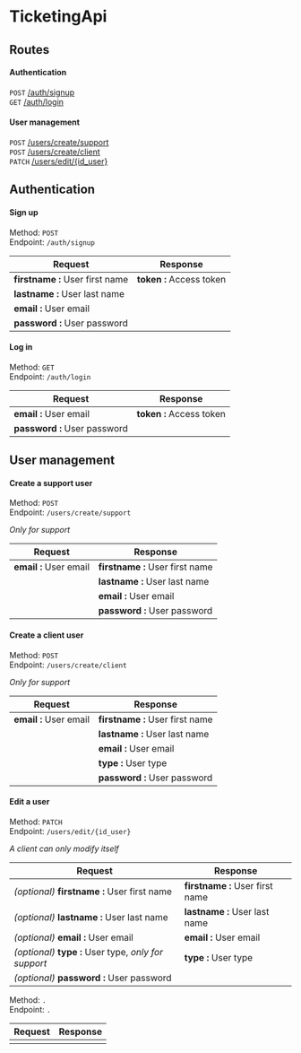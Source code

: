 # TicketingApi

## Routes

#### Authentication

`POST` [/auth/signup](#sign-up)  
`GET` [/auth/login](#log-in)  

#### User management

`POST` [/users/create/support](#create-a-support-user)  
`POST` [/users/create/client](#create-a-client-user)  
`PATCH` [/users/edit/{id_user}](#edit-a-user)  

## Authentication

#### Sign up

Method: `POST`  
Endpoint: `/auth/signup`  

|Request | Response|
|--------|---------|
| **firstname :** User first name | **token :** Access token |
| **lastname :**  User last name | |
| **email :** User email | |
| **password :**  User password | |

#### Log in

Method:   `GET`  
Endpoint: `/auth/login`  

| Request | Response |
|---------|----------|
| **email :** User email | **token :** Access token |
| **password :** User password | |

  
  
## User management

#### Create a support user

Method:   `POST`  
Endpoint: `/users/create/support`

*Only for support*

| Request | Response |
|---------|----------|
| **email :** User email | **firstname :** User first name |
| | **lastname :** User last name |
| | **email :** User email |
| | **password :** User password |

#### Create a client user

Method:   `POST`  
Endpoint: `/users/create/client`

*Only for support*

| Request | Response |
|---------|----------|
| **email :** User email | **firstname :** User first name |
| | **lastname :** User last name |
| | **email :** User email |
| | **type :** User type |
| | **password :** User password |

#### Edit a user

Method:   `PATCH`  
Endpoint: `/users/edit/{id_user}` 

*A client can only modify itself*

| Request | Response |
|---------|----------|
| *(optional)* **firstname :** User first name | **firstname :** User first name |
| *(optional)* **lastname :**  User last name | **lastname :**  User last name |
| *(optional)* **email :** User email | **email :** User email |
| *(optional)* **type :** User type, *only for support* | **type :** User type |
| *(optional)* **password :**  User password | |

Method:   `.`  
Endpoint: `.`  

| Request | Response |
|---------|----------|
| | |
